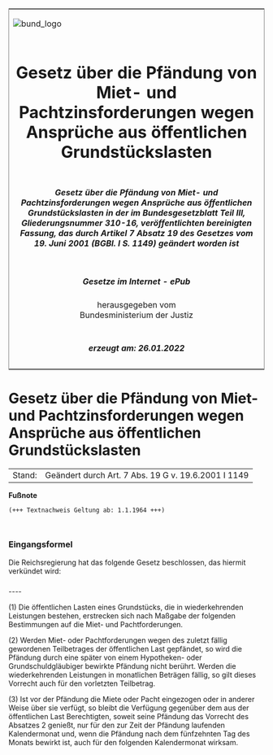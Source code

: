 <span id="DECKBLATT.html"></span>

<table border="0" frame="border" width="100%">

<tr valign="top">

<td align="left">

![bund\_logo](BfJ_2021_Web_de_de.gif)

</td>

<td align="right">

 

</td>

</tr>

<tr align="center" valign="middle">

<td colspan="2">

# Gesetz über die Pfändung von Miet- und Pachtzinsforderungen wegen Ansprüche aus öffentlichen Grundstückslasten

</td>

</tr>

<tr align="center" valign="middle">

<td colspan="2">

##### Gesetz über die Pfändung von Miet- und Pachtzinsforderungen wegen Ansprüche aus öffentlichen Grundstückslasten in der im Bundesgesetzblatt Teil III, Gliederungsnummer 310-16, veröffentlichten bereinigten Fassung, das durch Artikel 7 Absatz 19 des Gesetzes vom 19. Juni 2001 (BGBl. I S. 1149) geändert worden ist

</td>

</tr>

<tr align="center" valign="middle">

<td colspan="2">

  
  

##### Gesetze im Internet - ePub  
  
herausgegeben vom  
Bundesministerium der Justiz

</td>

</tr>

<tr align="center" valign="bottom">

<td colspan="2">

  
  

##### erzeugt am: 26.01.2022

</td>

</tr>

</table>

<span id="BJNR001810934.html"></span>

# Gesetz über die Pfändung von Miet- und Pachtzinsforderungen wegen Ansprüche aus öffentlichen Grundstückslasten

<div>

<div class="jnhtml">

|        |                                                     |
| ------ | --------------------------------------------------- |
| Stand: | Geändert durch Art. 7 Abs. 19 G v. 19.6.2001 I 1149 |

</div>

</div>

<div>

  
**Fußnote**

<div class="jnhtml">

<div>

<div class="jurAbsatz">

  

``` 
(+++ Textnachweis Geltung ab: 1.1.1964 +++)

 
```

</div>

</div>

</div>

</div>

<span id="BJNR001810934BJNE000100303.html"></span>

### Eingangsformel  

<div>

<div class="jnhtml">

<div>

<div class="jurAbsatz">

Die Reichsregierung hat das folgende Gesetz beschlossen, das hiermit
verkündet wird:

</div>

</div>

</div>

</div>

<span id="BJNR001810934BJNE000201301.html"></span>

###   
\----

<div>

<div class="jnhtml">

<div>

<div class="jurAbsatz">

(1) Die öffentlichen Lasten eines Grundstücks, die in wiederkehrenden
Leistungen bestehen, erstrecken sich nach Maßgabe der folgenden
Bestimmungen auf die Miet- und Pachtforderungen.

</div>

<div class="jurAbsatz">

(2) Werden Miet- oder Pachtforderungen wegen des zuletzt fällig
gewordenen Teilbetrages der öffentlichen Last gepfändet, so wird die
Pfändung durch eine später von einem Hypotheken- oder
Grundschuldgläubiger bewirkte Pfändung nicht berührt. Werden die
wiederkehrenden Leistungen in monatlichen Beträgen fällig, so gilt
dieses Vorrecht auch für den vorletzten Teilbetrag.

</div>

<div class="jurAbsatz">

(3) Ist vor der Pfändung die Miete oder Pacht eingezogen oder in anderer
Weise über sie verfügt, so bleibt die Verfügung gegenüber dem aus der
öffentlichen Last Berechtigten, soweit seine Pfändung das Vorrecht des
Absatzes 2 genießt, nur für den zur Zeit der Pfändung laufenden
Kalendermonat und, wenn die Pfändung nach dem fünfzehnten Tag des Monats
bewirkt ist, auch für den folgenden Kalendermonat wirksam.

</div>

</div>

</div>

</div>
